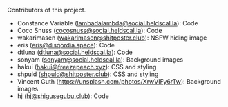 Contributors of this project.

- Constance Variable (lambadalambda@social.heldscal.la): Code
- Coco Snuss (cocosnuss@social.heldscal.la): Code
- wakarimasen (wakarimasen@shitposter.club): NSFW hiding image
- eris (eris@disqordia.space): Code
- dtluna (dtluna@social.heldscal.la): Code
- sonyam (sonyam@social.heldscal.la): Background images
- hakui (hakui@freezepeach.xyz): CSS and styling
- shpuld (shpuld@shitposter.club): CSS and styling
- Vincent Guth (https://unsplash.com/photos/XrwVIFy6rTw): Background images.
- hj (hj@shigusegubu.club): Code
